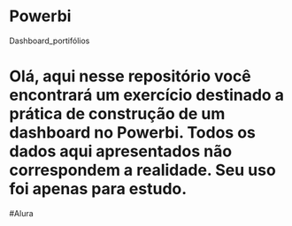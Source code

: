 # Powerbi
 Dashboard_portifólios
 # Olá, aqui nesse repositório você encontrará um exercício destinado a prática de construção de um dashboard no Powerbi. Todos os dados aqui apresentados não correspondem a realidade. Seu uso foi apenas para estudo.
 
 #Alura
